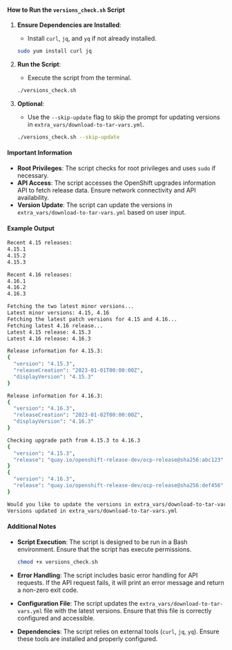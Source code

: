 #### How to Run the `versions_check.sh` Script

1. **Ensure Dependencies are Installed**:
   - Install `curl`, `jq`, and `yq` if not already installed.
   ```bash
   sudo yum install curl jq
   ```

2. **Run the Script**:
   - Execute the script from the terminal.
   ```bash
   ./versions_check.sh
   ```

3. **Optional**:
   - Use the `--skip-update` flag to skip the prompt for updating versions in `extra_vars/download-to-tar-vars.yml`.
   ```bash
   ./versions_check.sh --skip-update
   ```

#### Important Information

- **Root Privileges**: The script checks for root privileges and uses `sudo` if necessary.
- **API Access**: The script accesses the OpenShift upgrades information API to fetch release data. Ensure network connectivity and API availability.
- **Version Update**: The script can update the versions in `extra_vars/download-to-tar-vars.yml` based on user input.

#### Example Output

```bash
Recent 4.15 releases:
4.15.1
4.15.2
4.15.3

Recent 4.16 releases:
4.16.1
4.16.2
4.16.3

Fetching the two latest minor versions...
Latest minor versions: 4.15, 4.16
Fetching the latest patch versions for 4.15 and 4.16...
Fetching latest 4.16 release...
Latest 4.15 release: 4.15.3
Latest 4.16 release: 4.16.3

Release information for 4.15.3:
{
  "version": "4.15.3",
  "releaseCreation": "2023-01-01T00:00:00Z",
  "displayVersion": "4.15.3"
}

Release information for 4.16.3:
{
  "version": "4.16.3",
  "releaseCreation": "2023-01-02T00:00:00Z",
  "displayVersion": "4.16.3"
}

Checking upgrade path from 4.15.3 to 4.16.3
{
  "version": "4.15.3",
  "release": "quay.io/openshift-release-dev/ocp-release@sha256:abc123"
}
{
  "version": "4.16.3",
  "release": "quay.io/openshift-release-dev/ocp-release@sha256:def456"
}

Would you like to update the versions in extra_vars/download-to-tar-vars.yml? (y/n): y
Versions updated in extra_vars/download-to-tar-vars.yml
```

#### Additional Notes

- **Script Execution**: The script is designed to be run in a Bash environment. Ensure that the script has execute permissions.
  ```bash
  chmod +x versions_check.sh
  ```

- **Error Handling**: The script includes basic error handling for API requests. If the API request fails, it will print an error message and return a non-zero exit code.

- **Configuration File**: The script updates the `extra_vars/download-to-tar-vars.yml` file with the latest versions. Ensure that this file is correctly configured and accessible.

- **Dependencies**: The script relies on external tools (`curl`, `jq`, `yq`). Ensure these tools are installed and properly configured.
